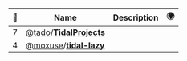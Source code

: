 |:star2: | Name | Description | 🌍|
|---|---|---|---|
|7|[@tado](https://github.com/tado)/[**TidalProjects**](https://github.com/tado/TidalProjects)|||
|4|[@moxuse](https://github.com/moxuse)/[**tidal-lazy**](https://github.com/moxuse/tidal-lazy)|||

